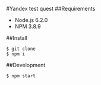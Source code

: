 #Yandex test quest
##Requirements
- Node.js 6.2.0
- NPM 3.8.9

##Install
```
$ git clone
$ npm i
```
##Development
```
$ npm start
```
